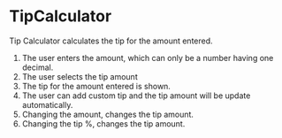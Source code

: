 TipCalculator
=============

Tip Calculator calculates the tip for the amount entered. 

1. The user enters the amount, which can only be a number having one decimal. 
2. The user selects the tip amount
3. The tip for the amount entered is shown. 
4. The user can add custom tip and the tip amount will be update automatically. 
5. Changing the amount, changes the tip amount. 
6. Changing the tip %, changes the tip amount. 
